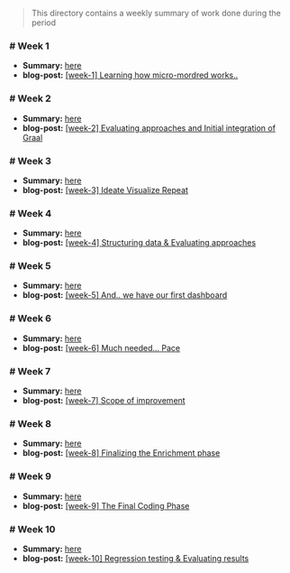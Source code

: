 > This directory contains a weekly summary of work done during the period


### # Week 1

- **Summary:** [here](./week1/readme.md)
- **blog-post:** [[week-1] Learning how micro-mordred works..](https://inishchith.github.io/blog/2019/06/coding-period-1-1.html)

### # Week 2

- **Summary:** [here](./week2/readme.md)
- **blog-post:** [[week-2] Evaluating approaches and Initial integration of Graal](https://inishchith.github.io/blog/2019/06/coding-period-1-2.html)

### # Week 3

- **Summary:** [here](./week3/readme.md)
- **blog-post:** [[week-3] Ideate Visualize Repeat](https://inishchith.github.io/blog/2019/06/coding-period-1-3.html)


### # Week 4

- **Summary:** [here](./week4/readme.md)
- **blog-post:** [[week-4] Structuring data & Evaluating approaches](https://inishchith.github.io/blog/2019/06/coding-period-1-4.html)

### # Week 5

- **Summary:** [here](./week5/readme.md)
- **blog-post:** [[week-5] And.. we have our first dashboard](https://inishchith.github.io/blog/2019/06/coding-period-1-5.html)

### # Week 6

- **Summary:** [here](./week6/readme.md)
- **blog-post:** [[week-6] Much needed... Pace](https://inishchith.github.io/blog/2019/07/coding-period-2-6.html)

### # Week 7

- **Summary:** [here](./week7/readme.md)
- **blog-post:** [[week-7] Scope of improvement](https://inishchith.github.io/blog/2019/07/coding-period-2-7.html)

### # Week 8

- **Summary:** [here](./week8/readme.md)
- **blog-post:** [[week-8] Finalizing the Enrichment phase](https://inishchith.github.io/blog/2019/07/coding-period-2-8.html)

### # Week 9

- **Summary:** [here](./week9/readme.md)
- **blog-post:** [[week-9] The Final Coding Phase](https://inishchith.github.io/blog/2019/08/coding-period-3-9.html)

### # Week 10

- **Summary:** [here](./week10/readme.md)
- **blog-post:** [[week-10] Regression testing & Evaluating results](https://inishchith.github.io/blog/2019/08/coding-period-3-10.html)
